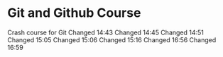 # Git and Github Course

Crash course for Git
Changed 14:43
Changed 14:45
Changed 14:51
Changed 15:05
Changed 15:06
Changed 15:16
Changed 16:56
Changed 16:59

